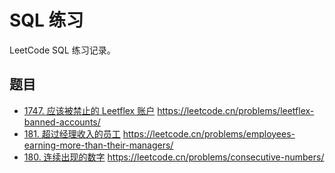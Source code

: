# SQL 练习

LeetCode SQL 练习记录。

## 题目

- [1747. 应该被禁止的 Leetflex 账户](src/leetflex-banned-accounts.sql) <https://leetcode.cn/problems/leetflex-banned-accounts/>
- [181. 超过经理收入的员工](src/employees-earning-more-than-their-managers.sql) <https://leetcode.cn/problems/employees-earning-more-than-their-managers/>
- [180. 连续出现的数字](src/consecutive-numbers.sql) <https://leetcode.cn/problems/consecutive-numbers/>

